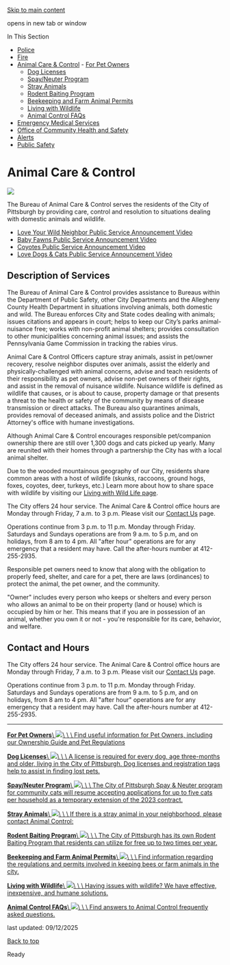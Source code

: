 [Skip to main content](https://www.pittsburghpa.gov/Safety/Animal-Care-Control#main-content)

opens in new tab or window

In This Section

- [Police](https://www.pittsburghpa.gov/Safety/Police)
- [Fire](https://www.pittsburghpa.gov/Safety/Fire)
- [Animal Care & Control](https://www.pittsburghpa.gov/Safety/Animal-Care-Control)  - [For Pet Owners](https://www.pittsburghpa.gov/Safety/Animal-Care-Control/For-Pet-Owners)
  - [Dog Licenses](https://www.pittsburghpa.gov/Safety/Animal-Care-Control/Dog-Licenses)
  - [Spay/Neuter Program](https://www.pittsburghpa.gov/Safety/Animal-Care-Control/SpayNeuter-Program)
  - [Stray Animals](https://www.pittsburghpa.gov/Safety/Animal-Care-Control/Stray-Animals)
  - [Rodent Baiting Program](https://www.pittsburghpa.gov/Safety/Animal-Care-Control/Rodent-Baiting-Program)
  - [Beekeeping and Farm Animal Permits](https://www.pittsburghpa.gov/Safety/Animal-Care-Control/Beekeeping-and-Farm-Animal-Permits)
  - [Living with Wildlife](https://www.pittsburghpa.gov/Safety/Animal-Care-Control/Living-with-Wildlife)
  - [Animal Control FAQs](https://www.pittsburghpa.gov/Safety/Animal-Care-Control/Animal-Control-FAQs)
- [Emergency Medical Services](https://www.pittsburghpa.gov/Safety/Emergency-Medical-Services)
- [Office of Community Health and Safety](https://www.pittsburghpa.gov/Safety/Office-of-Community-Health-and-Safety)
- [Alerts](https://www.pittsburghpa.gov/Safety/Alerts)
- [Public Safety](https://www.pittsburghpa.gov/Safety/Public-Safety)

# Animal Care & Control

![](https://www.pittsburghpa.gov/files/assets/city/v/2/public-safety/images/23441_acc-landing-page.jpg)

The Bureau of Animal Care & Control serves the residents of the City of Pittsburgh by providing care, control and resolution to situations dealing with domestic animals and wildlife.

- [Love Your Wild Neighbor Public Service Announcement Video](https://www.youtube.com/watch?v=J-cwKMHWm60)
- [Baby Fawns Public Service Announcement Video](https://www.youtube.com/watch?v=HZgKwnlweVk)
- [Coyotes Public Service Announcement Video](https://www.youtube.com/watch?v=aKXtd9v_xdk)
- [Love Dogs & Cats Public Service Announcement Video](https://www.youtube.com/watch?v=p0RkrccgOYo&t=65s)

## Description of Services

The Bureau of Animal Care & Control provides assistance to Bureaus within the Department of Public Safety, other City Departments and the Allegheny County Health Department in situations involving animals, both domestic and wild. The Bureau enforces City and State codes dealing with animals; issues citations and appears in court; helps to keep our City’s parks animal-nuisance free; works with non-profit animal shelters; provides consultation to other municipalities concerning animal issues; and assists the Pennsylvania Game Commission in tracking the rabies virus.

Animal Care & Control Officers capture stray animals, assist in pet/owner recovery, resolve neighbor disputes over animals, assist the elderly and physically-challenged with animal concerns, advise and teach residents of their responsibility as pet owners, advise non-pet owners of their rights, and assist in the removal of nuisance wildlife. Nuisance wildlife is defined as wildlife that causes, or is about to cause, property damage or that presents a threat to the health or safety of the community by means of disease transmission or direct attacks. The Bureau also quarantines animals, provides removal of deceased animals, and assists police and the District Attorney's office with humane investigations.

Although Animal Care & Control encourages responsible pet/companion ownership there are still over 1,300 dogs and cats picked up yearly. Many are reunited with their homes through a partnership the City has with a local animal shelter.

Due to the wooded mountainous geography of our City, residents share common areas with a host of wildlife (skunks, raccoons, ground hogs, foxes, coyotes, deer, turkeys, etc.) Learn more about how to share space with wildlife by visiting our [Living with Wild Life page](https://www.pittsburghpa.gov/Safety/Animal-Care-Control/Living-with-Wildlife).

The City offers 24 hour service. The Animal Care & Control office hours are Monday through Friday, 7 a.m. to 3 p.m. Please visit our [Contact Us](https://pittsburghpa.gov/publicsafety/animal-control-contact) page.

Operations continue from 3 p.m. to 11 p.m. Monday through Friday. Saturdays and Sundays operations are from 9 a.m. to 5 p.m, and on holidays, from 8 am to 4 pm. All "after hour" operations are for any emergency that a resident may have. Call the after-hours number at 412-255-2935.

Responsible pet owners need to know that along with the obligation to properly feed, shelter, and care for a pet, there are laws (ordinances) to protect the animal, the pet owner, and the community.

"Owner" includes every person who keeps or shelters and every person who allows an animal to be on their property (land or house) which is occupied by him or her. This means that if you are in possession of an animal, whether you own it or not - you're responsible for its care, behavior, and welfare.

## Contact and Hours

The City offers 24 hour service. The Animal Care & Control office hours are Monday through Friday, 7 a.m. to 3 p.m. Please visit our [Contact Us](https://www.pittsburghpa.gov/Safety/Animal-Care-Control/Animal-Control-FAQs/Contact-Animal-Control) page.

Operations continue from 3 p.m. to 11 p.m. Monday through Friday. Saturdays and Sundays operations are from 9 a.m. to 5 p.m, and on holidays, from 8 am to 4 pm. All "after hour" operations are for any emergency that a resident may have. Call the after-hours number at 412-255-2935.

* * *

[**For Pet Owners**\\
![](https://www.pittsburghpa.gov/files/assets/city/v/1/_dev/stock-photos/animal-pet.jpg?dimension=smallthumbnail&w=150&h=100)\\
\\
\\
Find useful information for Pet Owners, including our Ownership Guide and Pet Regulations](https://www.pittsburghpa.gov/Safety/Animal-Care-Control/For-Pet-Owners)

[**Dog Licenses**\\
![](https://www.pittsburghpa.gov/files/assets/city/v/1/public-safety/images/animal-care-amp-control/dog-licenses.jpg?dimension=smallthumbnail&w=150&h=100)\\
\\
\\
A license is required for every dog, age three-months and older, living in the City of Pittsburgh. Dog licenses and registration tags help to assist in finding lost pets.](https://www.pittsburghpa.gov/Safety/Animal-Care-Control/Dog-Licenses)

[**Spay/Neuter Program**\\
![](https://www.pittsburghpa.gov/files/assets/city/v/1/public-safety/images/animal-care-amp-control/sn.jpg?dimension=smallthumbnail&w=150&h=100)\\
\\
\\
The City of Pittsburgh Spay & Neuter program for community cats will resume accepting applications for up to five cats per household as a temporary extension of the 2023 contract.](https://www.pittsburghpa.gov/Safety/Animal-Care-Control/SpayNeuter-Program)

[**Stray Animals**\\
![](https://www.pittsburghpa.gov/files/assets/city/v/1/_dev/stock-photos/animal-stray-cat.jpg?dimension=smallthumbnail&w=150&h=100)\\
\\
\\
If there is a stray animal in your neighborhood, please contact Animal Control:](https://www.pittsburghpa.gov/Safety/Animal-Care-Control/Stray-Animals)

[**Rodent Baiting Program**\\
![](https://www.pittsburghpa.gov/files/assets/city/v/1/public-safety/images/animal-care-amp-control/rodent.png?dimension=smallthumbnail&w=150&h=100)\\
\\
\\
The City of Pittsburgh has its own Rodent Baiting Program that residents can utilize for free up to two times per year.](https://www.pittsburghpa.gov/Safety/Animal-Care-Control/Rodent-Baiting-Program)

[**Beekeeping and Farm Animal Permits**\\
![](https://www.pittsburghpa.gov/files/assets/city/v/1/_dev/stock-photos/bee-flower.jpg?dimension=smallthumbnail&w=150&h=100)\\
\\
\\
Find information regarding the regulations and permits involved in keeping bees or farm animals in the city.](https://www.pittsburghpa.gov/Safety/Animal-Care-Control/Beekeeping-and-Farm-Animal-Permits)

[**Living with Wildlife**\\
![](https://www.pittsburghpa.gov/files/assets/city/v/1/public-safety/images/animal-care-amp-control/deer.png?dimension=smallthumbnail&w=150&h=100)\\
\\
\\
Having issues with wildlife? We have effective, inexpensive, and humane solutions.](https://www.pittsburghpa.gov/Safety/Animal-Care-Control/Living-with-Wildlife)

[**Animal Control FAQs**\\
![](https://www.pittsburghpa.gov/files/assets/city/v/1/public-safety/images/animal-care-amp-control/lost-pet.png?dimension=smallthumbnail&w=150&h=100)\\
\\
\\
Find answers to Animal Control frequently asked questions.](https://www.pittsburghpa.gov/Safety/Animal-Care-Control/Animal-Control-FAQs)

last updated: 09/12/2025

[Back to top](https://www.pittsburghpa.gov/Safety/Animal-Care-Control#body-top)

Ready
